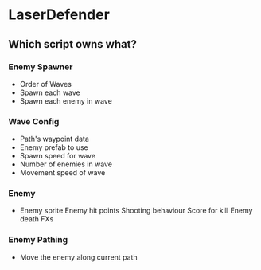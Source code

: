 # LaserDefender

## Which script owns what?

### Enemy Spawner

* Order of Waves
* Spawn each wave
* Spawn each enemy in wave

### Wave Config

* Path's waypoint data
* Enemy prefab to use
* Spawn speed for wave
* Number of enemies in wave
* Movement speed of wave

### Enemy

* Enemy sprite
Enemy hit points
Shooting behaviour
Score for kill
Enemy death FXs

### Enemy Pathing

* Move the enemy along current path



